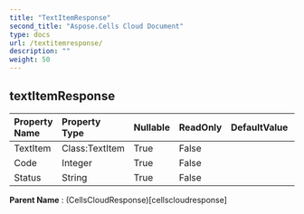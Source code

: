 ```yaml
---
title: "TextItemResponse"
second_title: "Aspose.Cells Cloud Document"
type: docs
url: /textitemresponse/
description: ""
weight: 50
---
```


## **textItemResponse**

 

| Property Name | Property Type | Nullable |  ReadOnly | DefaultValue | Description | 
| :- | :- | :- |:- |  :- | :- |
| TextItem | Class:TextItem | True |  False |  |  |  
| Code | Integer | True |  False |  |  |  
| Status | String | True |  False |  |  |  

**Parent Name** : (CellsCloudResponse)[cellscloudresponse]

